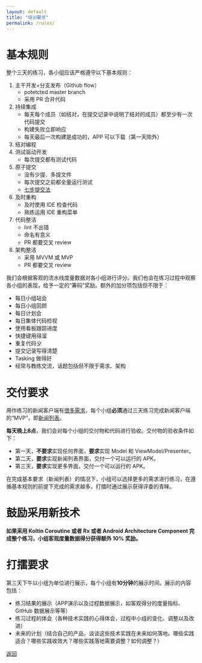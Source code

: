 ```yaml
---
layout: default
title: "培训要求"
permalink: /rules/
---
```


# 基本规则

整个三天的练习，各小组应该严格遵守以下基本规则：

1. 主干开发+分支发布（Github flow）
   - potetcted master branch
   - 采用 PR 合并代码
2. 持续集成
   - 每天每个成员（如结对，在提交记录中说明了结对的成员）都至少有一次代码提交
   - 构建失败立即响应
   - 每天最后一次构建是成功的，APP 可以下载（第一天除外）
3. 结对编程
4. 测试驱动开发
   - 每次提交都有测试代码
5. 原子提交
   - 没有少提、多提文件
   - 每次提交之前都全量运行测试
   - [七步提交法](https://static001.infoq.cn/resource/image/4c/d1/4c5d2f40c00ffd6d00b1d011108f66d1.png)
6. 及时重构
   - 及时使用 IDE 检查代码
   - 熟练运用 IDE 重构菜单
7. 代码整洁
   - lint 不出错
   - 命名有意义
   - PR 都要交叉 review
8. 架构整洁
   - 采用 MVVM 或 MVP
   - PR 都要交叉 review

我们会根据客观的流水线度量数据对各小组进行评分。我们也会在练习过程中观察各小组的表现，给予一定的“筹码”奖励。额外的加分项包括但不限于：
  - 每日小组站会
  - 每日小组回顾
  - 每日计划会
  - 每日集体代码检视
  - 使用看板跟踪进度
  - 快捷键用得溜
  - 重复代码少
  - 提交记录写得清楚
  - Tasking 做得好
  - 经常与教练交流，话题包括但不限于需求、架构


# 交付要求

用作练习的新闻客户端有[很多需求](https://cac-tech-coach.github.io/NewsClientSpecs/)，每个小组**必须**通过三天练习完成新闻客户端的“MVP”，即[新闻列表](https://cac-tech-coach.github.io/NewsClientSpecs/specs/news-list.html)。

**每天晚上8点**，我们会对每个小组的交付物和代码进行验收。交付物的验收条件如下：

- 第一天，**不要求**实现任何界面，**要求**实现 Model 和 ViewModel/Presenter。
- 第二天，**要求**实现新闻列表界面，交付一个可以运行的 APK。
- 第三天，**要求**实现更多界面，交付一个可以运行的 APK。

在完成基本要求（新闻列表）的情况下，小组可以选择更多的需求进行练习，在遵循基本规则的前提下完成的需求越多，打擂时通过展示获得评委的青睐。

# 鼓励采用新技术

**如果采用 Koltin Coroutine 或者 Rx 或者 Android Architecture Component 完成整个练习，小组客观度量数据得分获得额外 10% 奖励。** 

# 打擂要求

第三天下午以小组为单位进行展示，每个小组有**10分钟**的展示时间。展示的内容包括：

- 练习结果的展示（APP演示以及过程数据展示，如客观得分的度量指标、GitHub 数据展示等等）
- 练习过程的体会（各种技术实践的心得体会，过程中小组的变化、调整以及改进）
- 未来的计划（结合自己的产品，谈谈这些技术实践在未来如何落地。哪些实践适合？哪些实践收效大？哪些实践落地需要调整？如何调整？）

[返回](./index.md)